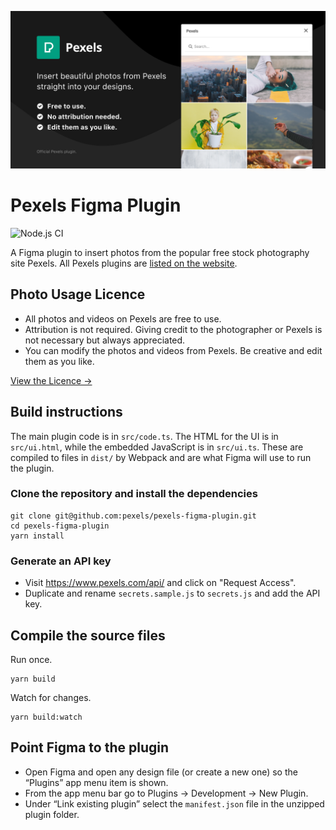 ![Plugin Cover Art](./assets/figma-cover.png)

# Pexels Figma Plugin

![Node.js CI](https://github.com/pexels/pexels-figma-plugin/workflows/Node.js%20CI/badge.svg)

A Figma plugin to insert photos from the popular free stock photography site Pexels. All Pexels plugins are [listed on the website](https://www.pexels.com/pro/).

## Photo Usage Licence

- All photos and videos on Pexels are free to use.
- Attribution is not required. Giving credit to the photographer or Pexels is not necessary but always appreciated.
- You can modify the photos and videos from Pexels. Be creative and edit them as you like.

[View the Licence →](https://www.pexels.com/license/)

## Build instructions

The main plugin code is in `src/code.ts`. The HTML for the UI is in
`src/ui.html`, while the embedded JavaScript is in `src/ui.ts`. These are compiled to files in `dist/` by Webpack and are what Figma will use to run the plugin.

### Clone the repository and install the dependencies

```
git clone git@github.com:pexels/pexels-figma-plugin.git
cd pexels-figma-plugin
yarn install
```

### Generate an API key

- Visit https://www.pexels.com/api/ and click on "Request Access".
- Duplicate and rename `secrets.sample.js` to `secrets.js` and add the API key.

## Compile the source files

Run once.

```
yarn build
```

Watch for changes.

```
yarn build:watch
```

## Point Figma to the plugin

- Open Figma and open any design file (or create a new one) so the “Plugins” app menu item is shown.
- From the app menu bar go to Plugins → Development → New Plugin.
- Under “Link existing plugin” select the `manifest.json` file in the unzipped plugin folder.
